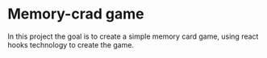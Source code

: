 # Memory-crad game

In this project the goal is to create a simple memory card game,
using react hooks technology to create the game.
